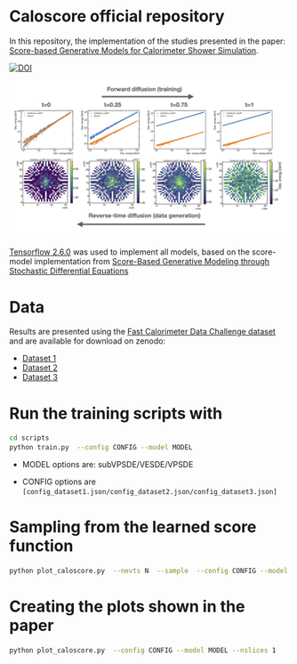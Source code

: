 # Caloscore official repository

In this repository, the implementation of the studies presented in the paper: [Score-based Generative Models for Calorimeter Shower Simulation](https://arxiv.org/abs/2206.11898).

[![DOI](https://zenodo.org/badge/501829084.svg)](https://zenodo.org/badge/latestdoi/501829084)


![The score-based generative model is trained using a diffusion process that slowly perturbs the data. Generation of new samples is carried out by reversing the diffusion process using the learned score-function, or the gradient of the data density. For different time-steps, we show the distribution of deposited energies versus generated particle energies (top) and the energy deposition in a single layer of a calorimeter (bottom), generated with our proposed CaloScore model.](./assets/caloscore_scheme.png)

[Tensorflow 2.6.0](https://www.tensorflow.org/) was used to implement all models, based on the score-model implementation from [Score-Based Generative Modeling through Stochastic Differential Equations](https://github.com/yang-song/score_sde)

# Data

Results are presented using the [Fast Calorimeter Data Challenge dataset](https://calochallenge.github.io/homepage/) and are available for download on zenodo:
* [Dataset 1](https://zenodo.org/record/6368338)
* [Dataset 2](https://zenodo.org/record/6366271)
* [Dataset 3](https://zenodo.org/record/6366324)

# Run the training scripts with

```bash
cd scripts
python train.py  --config CONFIG --model MODEL
```
* MODEL options are: subVPSDE/VESDE/VPSDE

* CONFIG options are ```[config_dataset1.json/config_dataset2.json/config_dataset3.json]```

# Sampling from the learned score function

```bash
python plot_caloscore.py  --nevts N  --sample  --config CONFIG --model MODEL
```
# Creating the plots shown in the paper

```bash
python plot_caloscore.py  --config CONFIG --model MODEL --nslices 1
```


